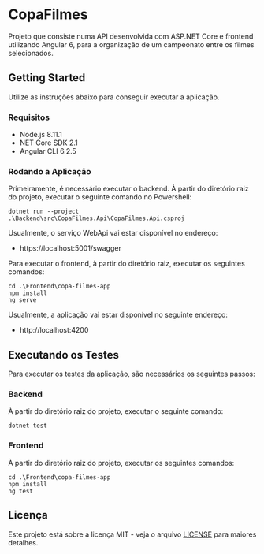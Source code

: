 ﻿# CopaFilmes
Projeto que consiste numa API desenvolvida com ASP.NET Core e frontend utilizando Angular 6, para a organização de um campeonato entre os filmes selecionados.


## Getting Started

Utilize as instruções abaixo para conseguir executar a aplicação.

### Requisitos
- Node.js 8.11.1
- NET Core SDK 2.1
- Angular CLI 6.2.5

### Rodando a Aplicação

Primeiramente, é necessário executar o backend. À partir do diretório raiz do projeto, executar o seguinte comando no Powershell:
```
dotnet run --project .\Backend\src\CopaFilmes.Api\CopaFilmes.Api.csproj
```
Usualmente, o serviço WebApi vai estar disponível no endereço:
- https://localhost:5001/swagger

Para executar o frontend, à partir do diretório raiz, executar os seguintes comandos:
```
cd .\Frontend\copa-filmes-app
npm install
ng serve
```
Usualmente, a aplicação vai estar disponível no seguinte endereço:
- http://localhost:4200

## Executando os Testes

Para executar os testes da aplicação, são necessários os seguintes passos:

### Backend

 À partir do diretório raiz do projeto, executar o seguinte comando:
```
dotnet test
```

### Frontend

 À partir do diretório raiz do projeto, executar os seguintes comandos:

```
cd .\Frontend\copa-filmes-app
npm install
ng test
```
## Licença

Este projeto está sobre a licença MIT - veja o arquivo [LICENSE](LICENSE) para maiores detalhes.
